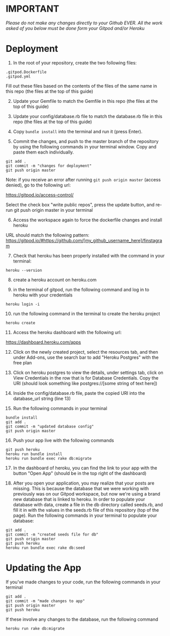 # IMPORTANT
*Please do not make any changes directly to your Github EVER. All the work asked of you below must be done form your Gitpod and/or Heroku*

# Deployment

1. In the root of your repository, create the two following files:

```
.gitpod.Dockerfile
.gitpod.yml
```

Fill out these files based on the contents of the files of the same name in this repo (the files at the top of this guide)

2. Update your Gemfile to match the Gemfile in this repo (the files at the top of this guide)

3. Update your config/database.rb file to match the database.rb file in this repo (the files at the top of this guide)

4. Copy `bundle install` into the terminal and run it (press Enter).

5. Commit the changes, and push to the master branch of the repository by using the following commands in your terminal window. Copy and paste them each individually.

```
git add .
git commit -m "changes for deployment"
git push origin master
```

Note: if you receive an error after running `git push origin master` (access denied), go to the following url:

https://gitpod.io/access-control/

Select the check box "write public repos", press the update button, and re-run git push origin master in your terminal

6. Access the workspace again to force the dockerfile changes and install heroku

URL should match the following pattern:
https://gitpod.io/#https://github.com/[my_github_username_here]/finstagram

7. Check that heroku has been properly installed with the command in your terminal:

```
heroku --version
```

8. create a heroku account on heroku.com

9. in the terminal of gitpod, run the following command and log in to heroku with your credentials

```
heroku login -i
```

10. run the following command in the terminal to create the heroku project

```
heroku create
```

11. Access the heroku dashboard with the following url:

https://dashboard.heroku.com/apps

12. Click on the newly created project, select the resources tab, and then under Add-ons, use the search bar to add "Heroku Postgres" with the free plan

13. Click on heroku postgres to view the details, under settings tab, click on View Credentials in the row that is for Database Credentials. Copy the URI (should look something like postgres://[some string of text here])

14. Inside the config/database.rb file, paste the copied URI into the database_url string (line 13)

15. Run the following commands in your terminal

```
bundle install
git add .
git commit -m "updated database config"
git push origin master
```

16. Push your app live with the following commands

```
git push heroku
heroku run bundle install
heroku run bundle exec rake db:migrate
```

17. In the dashboard of heroku, you can find the link to your app with the button "Open App" (should be in the top right of the dashboard)

18. After you open your application, you may realize that your posts are missing. This is because the database that we were working with previously was on our Gitpod workspace, but now we're using a brand new database that is linked to heroku. In order to populate your database with data, create a file in the db directory called seeds.rb, and fill it in with the values in the seeds.rb file of this repository (top of the page). Run the following commands in your terminal to populate your database:

```
git add .
git commit -m "created seeds file for db"
git push origin master
git push heroku
heroku run bundle exec rake db:seed
```


# Updating the App

If you've made changes to your code, run the following commands in your terminal

```
git add .
git commit -m "made changes to app"
git push origin master
git push heroku
```

If these involve any changes to the database, run the following command

```
heroku run rake db:migrate
```
